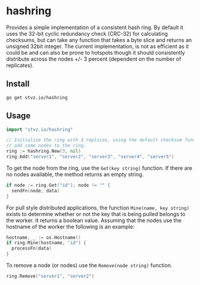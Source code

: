 # hashring

Provides a simple implementation of a consistent hash ring.  By default it uses the 32-bit cyclic redundancy check (CRC-32) for calculating checksums, but can take any function that takes a byte slice and returns an unsigned 32bit integer.  The current implementation, is not as efficient as it could be and can also be prone to hotspots though it should consistently distribute across the nodes +/- 3 percent (dependent on the number of replicates).

## Install

```
go get stvz.io/hashring
```

## Usage

```go
import "stvz.io/hashring"

// Initialize the ring with 3 replicas, using the default checksum function and
// add some nodes to the ring.
ring := hashring.New(3, nil)
ring.Add("server1", "server2", "server3", "server4", "server5")
```

To get the node from the ring, use the `Get(key string)` function.  If there are no nodes available, the method returns an empty string.

```go
if node := ring.Get("id"); node != "" {
  sendFn(node, data)
}
```

For pull style distributed applications, the function `Mine(name, key string)` exists to determine whether or not the key that is being pulled belongs to the worker.  It returns a boolean value.  Assuming that the nodes use the hostname of the worker the following is an example:

```go
hostname, _ := os.Hostname()
if ring.Mine(hostname, "id") {
  processFn(data)
}
```

To remove a node (or nodes) use the `Remove(node string)` function.

```go
ring.Remove("server1", "server2")
```
